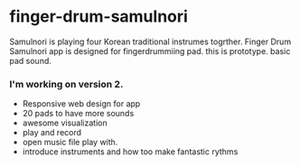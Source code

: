 # finger-drum-samulnori
Samulnori  is playing  four Korean traditional instrumes togrther.
Finger Drum Samulnori app is designed for fingerdrummiing pad. this is prototype. basic pad sound.

### I'm working on version 2.
- Responsive web design for app
- 20 pads to have more sounds
- awesome visualization
- play and record
- open music file play with.
- introduce instruments and how too make fantastic rythms
